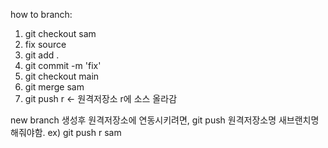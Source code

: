 how to branch:

1. git checkout sam
2. fix source
3. git add .
4. git commit -m 'fix'
5. git checkout main
6. git merge sam
7. git push r <- 원격저장소 r에 소스 올라감

new branch 생성후 원격저장소에 연동시키려면,
git push 원격저장소명 새브랜치명 해줘야함.
ex) git push r sam
